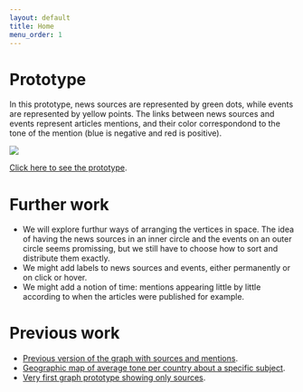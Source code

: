```yaml
---
layout: default
title: Home
menu_order: 1
---
```


# Prototype

In this prototype, news sources are represented by green dots, while events are represented by yellow points. The links between news sources and events represent articles mentions, and their color correspondond to the tone of the mention (blue is negative and red is positive).

![](/processbook/week11/sources_events_graph_prototype/prototype2_sources_events.png)

[Click here to see the prototype](/processbook/week11/sources_events_graph_prototype/).

# Further work

- We will explore furthur ways of arranging the vertices in space. The idea of having the news sources in an inner circle and the events on an outer circle seems promissing, but we still have to choose how to sort and distribute them exactly.
- We might add labels to news sources and events, either permanently or on click or hover.
- We might add a notion of time: mentions appearing little by little according to when the articles were published for example.

# Previous work

- [Previous version of the graph with sources and mentions](/processbook/week10/sources_events_graph_prototype/).
- [Geographic map of average tone per country about a specific subject](/processbook/week10/tones_map_prototype/).
- [Very first graph prototype showing only sources](/processbook/week09/prototype1).

